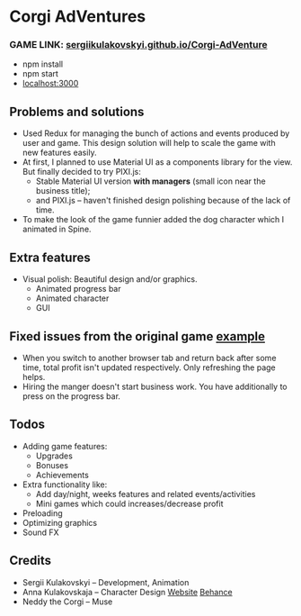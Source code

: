 # Corgi AdVentures

### GAME LINK: [sergiikulakovskyi.github.io/Corgi-AdVenture](https://sergiikulakovskyi.github.io/Corgi-AdVenture/)
- npm install
- npm start
- [localhost:3000](http://localhost:3000/)

## Problems and solutions
- Used Redux for managing the bunch of actions and events produced by user and game. This design solution will help to scale the game with new features easily.
- At first, I planned to use Material UI as a components library for the view. But finally decided to try PIXI.js:
    - Stable Material UI version **with managers** (small icon near the business title);
    - and PIXI.js – haven't finished design polishing because of the lack of time.
- To make the look of the game funnier added the dog character which I animated in Spine.

## Extra features
- Visual polish: Beautiful design and/or graphics.
    - Animated progress bar
    - Animated character
    - GUI

## Fixed issues from the original game [example](http://en.gameslol.net/data/adcapitalist/index.html)
- When you switch to another browser tab and return back after some time, total profit isn't updated respectively. Only refreshing the page helps.
- Hiring the manger doesn't start business work. You have additionally to press on the progress bar.

## Todos
- Adding game features:
    - Upgrades
    - Bonuses
    - Achievements
- Extra functionality like:
    - Add day/night, weeks features and related events/activities
    - Mini games which could increases/decrease profit
- Preloading
- Optimizing graphics
- Sound FX

## Credits
- Sergii Kulakovskyi – Development, Animation 
- Anna Kulakovskaja – Character Design [Website](https://www.annakulakovskaja.com/) [Behance](https://www.behance.net/kulakovskaja)
- Neddy the Corgi – Muse